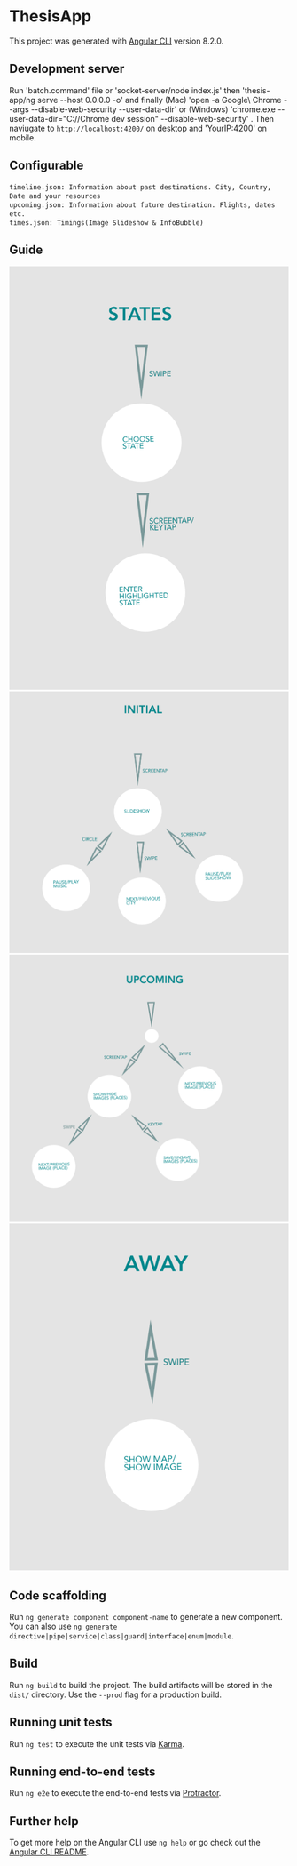 # ThesisApp

This project was generated with [Angular CLI](https://github.com/angular/angular-cli) version 8.2.0.

## Development server



Run 'batch.command' file or 'socket-server/node index.js' then 'thesis-app/ng serve --host 0.0.0.0 -o'  and finally (Mac) 'open -a Google\ Chrome --args --disable-web-security --user-data-dir' or (Windows) 'chrome.exe --user-data-dir="C://Chrome dev session" --disable-web-security' . Then naviugate to `http://localhost:4200/` on desktop and 'YourIP:4200' on mobile.



## Configurable

    timeline.json: Information about past destinations. City, Country, Date and your resources
    upcoming.json: Information about future destination. Flights, dates etc.
    times.json: Timings(Image Slideshow & InfoBubble)


## Guide

![alt text](guide/states.png)
![alt text](guide/initial.png)
![alt text](guide/upcoming.png)
![alt text](guide/away.png)

## Code scaffolding

Run `ng generate component component-name` to generate a new component. You can also use `ng generate directive|pipe|service|class|guard|interface|enum|module`.

## Build

Run `ng build` to build the project. The build artifacts will be stored in the `dist/` directory. Use the `--prod` flag for a production build.

## Running unit tests

Run `ng test` to execute the unit tests via [Karma](https://karma-runner.github.io).

## Running end-to-end tests

Run `ng e2e` to execute the end-to-end tests via [Protractor](http://www.protractortest.org/).

## Further help

To get more help on the Angular CLI use `ng help` or go check out the [Angular CLI README](https://github.com/angular/angular-cli/blob/master/README.md).



